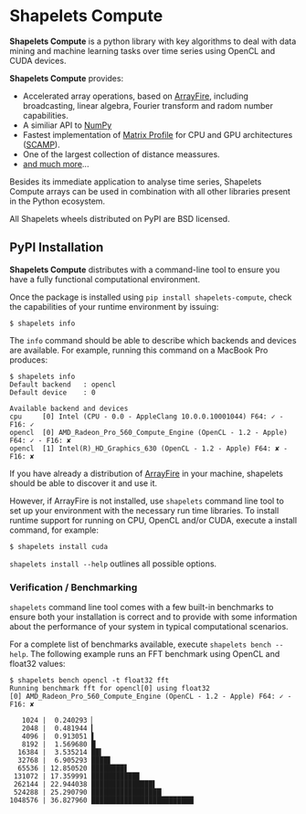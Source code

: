 # Shapelets Compute

**Shapelets Compute** is a python library with key algorithms to deal with data mining and 
machine learning tasks over time series using OpenCL and CUDA devices.  

**Shapelets Compute** provides:

  * Accelerated array operations, based on [ArrayFire](https://arrayfire.com/), including broadcasting, linear algebra, Fourier transform and radom number capabilities. 
  * A similiar API to [NumPy](https://numpy.org/)
  * Fastest implementation of [Matrix Profile](https://www.cs.ucr.edu/~eamonn/MatrixProfile.html) for CPU and GPU architectures ([SCAMP](https://github.com/zpzim/SCAMP)).
  * One of the largest collection of distance meassures.
  * [and much more](https://doc.shapelets.io/compute)...

Besides its immediate application to analyse time series, Shapelets Compute arrays can be 
used in combination with all other libraries present in the Python ecosystem.

All Shapelets wheels distributed on PyPI are BSD licensed.

## PyPI Installation
**Shapelets Compute** distributes with a command-line tool to ensure you have a fully functional computational environment.  

Once the package is installed using `pip install shapelets-compute`, check the capabilities of your runtime environment by issuing:

```
$ shapelets info
```

The `info` command should be able to describe which backends and devices are available.  For example, running this command on a MacBook Pro produces:

```
$ shapelets info
Default backend   : opencl
Default device    : 0

Available backend and devices
cpu     [0] Intel (CPU - 0.0 - AppleClang 10.0.0.10001044) F64: ✓ - F16: ✓
opencl  [0] AMD_Radeon_Pro_560_Compute_Engine (OpenCL - 1.2 - Apple) F64: ✓ - F16: ✘
opencl  [1] Intel(R)_HD_Graphics_630 (OpenCL - 1.2 - Apple) F64: ✘ - F16: ✘
```

If you have already a distribution of [ArrayFire](https://arrayfire.com/) in your machine, shapelets should be able to discover it and use it.  

However, if ArrayFire is not installed, use `shapelets` command line tool to set up your environment with the necessary run time libraries. To install runtime support for running on CPU, OpenCL and/or CUDA, execute a install command, for example:

```
$ shapelets install cuda 
```

`shapelets install --help` outlines all possible options.

### Verification / Benchmarking
`shapelets` command line tool comes with a few built-in benchmarks to ensure both your installation is correct and to provide with some information about the performance of your system in typical computational scenarios.  

For a complete list of benchmarks available, execute `shapelets bench --help`.  The following example runs an FFT benchmark using OpenCL and float32 values:

```
$ shapelets bench opencl -t float32 fft
Running benchmark fft for opencl[0] using float32
[0] AMD_Radeon_Pro_560_Compute_Engine (OpenCL - 1.2 - Apple) F64: ✓ - F16: ✘

   1024 |  0.240293 ▏
   2048 |  0.481944 ▎
   4096 |  0.913051 ▌
   8192 |  1.569680 █
  16384 |  3.535214 ██▍
  32768 |  6.905293 ████▋
  65536 | 12.850520 ████████▋
 131072 | 17.359991 ███████████▊
 262144 | 22.944038 ███████████████▌
 524288 | 25.290790 █████████████████▏
1048576 | 36.827960 █████████████████████████

```